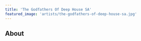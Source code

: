 ```yaml
---
title: 'The Godfathers Of Deep House SA'
featured_image: 'artists/the-godfathers-of-deep-house-sa.jpg'
---
```


## About


